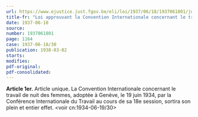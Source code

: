 ```yaml
---
url: https://www.ejustice.just.fgov.be/eli/loi/1937/06/18/1937061801/justel
title-fr: "Loi approuvant la Convention Internationale concernant le travail de nuit des femmes, adoptée à Genève, le 19 juin 1934, par la Conférence Internationale du Travail au cours de sa 18° session."
date: 1937-06-18
source:
number: 1937061801
page: 1164
case: 1937-06-18/30
publication: 1938-03-02
starts:
modifies:
pdf-original:
pdf-consolidated:
---
```


**Article 1er.** Article unique. La Convention Internationale concernant le travail de nuit des femmes, adoptée à Genève, le 19 juin 1934, par la Conférence Internationale du Travail au cours de sa 18e session, sortira son plein et entier effet. <voir cn:1934-06-19/30>
